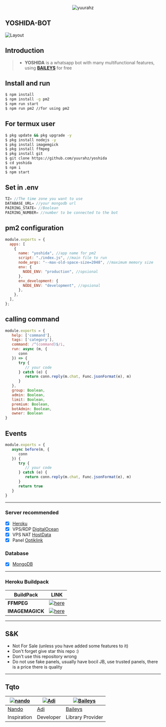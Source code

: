 <p align="center"> <img src="https://komarev.com/ghpvc/?username=yuurahz&label=Repo%20views&color=0e75b6&style=flat" alt="yuurahz" /> </p>

## YOSHIDA-BOT
![Layout](https://files.catbox.moe/iisg2z.jpg)

## Introduction

> - **YOSHIDA** is a whatsapp bot with many multifunctional features, using **[BAILEYS](https://github.com/Whiskeysockets/Baileys)** for free

## Install and run
```Bash
$ npm install
$ npm install -g pm2
$ npm run start
$ npm run pm2 //for using pm2
```

## For termux user
```Bash
$ pkg update && pkg upgrade -y
$ pkg install nodejs -y
$ pkg install imagemgick
$ pkg install ffmpeg
$ pkg install git
$ git clone https://github.com/yuurahz/yoshida
$ cd yoshida
$ npm i
$ npm start
```

## Set in .env

```Javascript
TZ= //The time zone you want to use
DATABASE_URL= //your mongodb url
PAIRING_STATE= //Boolean
PAIRING_NUMBER= //number to be connected to the bot
```

## pm2 configuration

```Javascript
module.exports = {
  apps: [
    {
      name: "yoshida", //app name for pm2
      script: "./index.js", //main file to run
      node_args: "--max-old-space-size=2048", //maximum memory size
      env: {
        NODE_ENV: "production", //opsional
      },
      env_development: {
        NODE_ENV: "development", //opsional
      },
    },
  ],
};
```

## calling command

```Javascript
module.exports = {
   help: ['command'],
   tags: ['category'],
   command: /^(command)$/i,
   run: async (m, {
      conn
   }) => {
      try {
         // your code
      } catch (e) {
         return conn.reply(m.chat, Func.jsonFormat(e), m)
      }
   },
   group: Boolean,
   admin: Boolean,
   limit: Boolean,
   premium: Boolean,
   botAdmin: Boolean,
   owner: Boolean
}
```

## Events

```Javascript
module.exports = {
   async before(m, {
      conn
   }) {
      try {
         // your code
      } catch (e) {
         return conn.reply(m.chat, Func.jsonFormat(e), m)
      }
      return true
   }
}
```

---

### Server recommended

- [x] [Heroku](https://heroku.com/)
- [x] VPS/RDP [DigitalOcean](https://digitalocean.com/)
- [x] VPS NAT [HostData](https://hostdata.id/)
- [x] Panel [Optiklink](https://optiklink.com/)

### Database
- [x] [MongoDB](https://mongodb.com/)

---

### Heroku Buildpack

| BuildPack | LINK |
|-----------|------|
| **FFMPEG** | [![here](https://img.shields.io/badge/Link-here-blue)](https://github.com/jonathanong/heroku-buildpack-ffmpeg-latest) |
| **IMAGEMAGICK** | [![here](https://img.shields.io/badge/Link-here-blue)](https://github.com/DuckyTeam/heroku-buildpack-imagemagick) |

---

## S&K

- Not For Sale (unless you have added some features to it)
- Don't forget give star this repo :)
- Don't use this repository wrong
- Do not use fake panels, usually have bocil JB, use trusted panels, there is a price there is quality

---

## Tqto
 [![nando](https://github.com/rifnd.png?size=50)](https://github.com/rifnd) | [![Adi](https://github.com/yuurahz.png?size=50)](https://github.com/yuurahz) | [![Baileys](https://github.com/Whiskeysockets.png?size=50)](https://github.com/Whiskeysockets)
----|----|----
[Nando](https://github.com/rifnd) | [Adi](https://github.com/yuurahz) | [Baileys](https://github.com/Whiskeysockets)
 Inspiration | Developer | Library Provider
